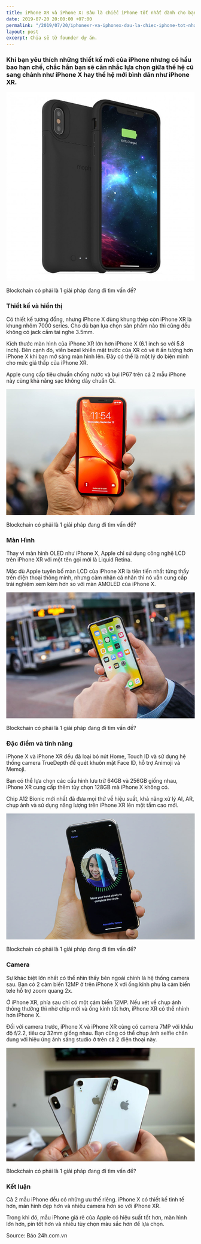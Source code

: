 ```yaml
---
title: iPhone XR và iPhone X: Đâu là chiếc iPhone tốt nhất dành cho bạn?
date: 2019-07-20 20:00:00 +07:00
permalink: "/2019/07/20/iphonexr-va-iphonex-dau-la-chiec-iphone-tot-nhat-danh-cho-ban.html"
layout: post
excerpt: Chia sẻ từ founder dự án.
---
```



### Khi bạn yêu thích những thiết kế mới của iPhone nhưng có hầu bao hạn chế, chắc hẳn bạn sẽ cân nhắc lựa chọn giữa thế hệ cũ sang chảnh như iPhone X hay thế hệ mới bình dân như iPhone XR.
<div class="media">
  <img src="/assets/img/5.jpg">
  <p class="caption">Blockchain có phải là 1 giải pháp đang đi tìm vấn đề?</p>
</div>

### Thiết kế và hiển thị

Có thiết kế tương đồng, nhưng iPhone X dùng khung thép còn iPhone XR là khung nhôm 7000 series. Cho dù bạn lựa chọn sản phẩm nào thì cũng đều không có jack cắm tai nghe 3.5mm.

Kích thước màn hình của iPhone XR lớn hơn iPhone X (6.1 inch so với 5.8 inch). Bên cạnh đó, viền bezel khiến mặt trước của XR có vẻ ít ấn tượng hơn iPhone X khi bạn mở sáng màn hình lên. Đây có thể là một lý do biện minh cho mức giá thấp của iPhone XR.

Apple cung cấp tiêu chuẩn chống nước và bụi IP67 trên cả 2 mẫu iPhone này cùng khả năng sạc không dây chuẩn Qi.
<div class="media">
  <img src="/assets/img/1.jpg">
  <p class="caption">Blockchain có phải là 1 giải pháp đang đi tìm vấn đề?</p>
</div>


### Màn Hình

Thay vì màn hình OLED như iPhone X, Apple chỉ sử dụng công nghệ LCD trên iPhone XR với một tên gọi mới là Liquid Retina.

Mặc dù Apple tuyên bố màn LCD của iPhone XR là tiên tiến nhất từng thấy trên điện thoại thông minh, nhưng cảm nhận cá nhân thì nó vẫn cung cấp trải nghiệm xem kém hơn so với màn AMOLED của iPhone X.
<div class="media">
  <img src="/assets/img/2.jpg">
  <p class="caption">Blockchain có phải là 1 giải pháp đang đi tìm vấn đề?</p>
</div>

### Đặc điểm và tính năng

iPhone X và iPhone XR đều đã loại bỏ nút Home, Touch ID và sử dụng hệ thống camera TrueDepth để quét khuôn mặt Face ID, hỗ trợ Animoji và Memoji.

Bạn có thể lựa chọn các cấu hình lưu trữ 64GB và 256GB giống nhau, iPhone XR cung cấp thêm tùy chọn 128GB mà iPhone X không có.

Chip A12 Bionic mới nhất đã đưa mọi thứ về hiệu suất, khả năng xử lý AI, AR, chụp ảnh và sử dụng năng lượng trên iPhone XR lên một tầm cao mới.
<div class="media">
  <img src="/assets/img/3.jpg">
  <p class="caption">Blockchain có phải là 1 giải pháp đang đi tìm vấn đề?</p>
</div>

### Camera

Sự khác biệt lớn nhất có thể nhìn thấy bên ngoài chính là hệ thống camera sau. Bạn có 2 cảm biến 12MP ở trên iPhone X với ống kính phụ là cảm biến tele hỗ trợ zoom quang 2x.

Ở iPhone XR, phía sau chỉ có một cảm biến 12MP. Nếu xét về chụp ảnh thông thường thì nhờ chip mới và ống kính tốt hơn, iPhone XR có thể nhỉnh hơn iPhone X.

Đối với camera trước, iPhone X và iPhone XR cùng có camera 7MP với khẩu độ f/2.2, tiêu cự 32mm giống nhau. Bạn cũng có thể chụp ảnh selfie chân dung với hiệu ứng ánh sáng studio ở trên cả 2 điện thoại này.
<div class="media">
  <img src="/assets/img/4.jpg">
  <p class="caption">Blockchain có phải là 1 giải pháp đang đi tìm vấn đề?</p>
</div>

 
### Kết luận

Cả 2 mẫu iPhone đều có những ưu thế riêng. iPhone X có thiết kế tinh tế hơn, màn hình đẹp hơn và nhiều camera hơn so với iPhone XR.

Trong khi đó, mẫu iPhone giá rẻ của Apple có hiệu suất tốt hơn, màn hình lớn hơn, pin tốt hơn và nhiều tùy chọn màu sắc hơn để lựa chọn.

Source: Báo 24h.com.vn
